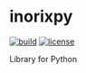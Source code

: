 # inorixpy

[![build](https://img.shields.io/github/workflow/status/inorix-dev/inorixpy/build)](https://github.com/inorix-dev/inorixpy/actions?query=workflow%3Abuild)
[![license](https://img.shields.io/github/license/inorix-dev/inorixpy)](./LICENSE)

Library for Python
